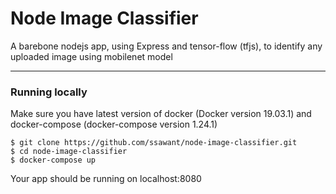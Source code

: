 # Node Image Classifier

A barebone nodejs app, using Express and tensor-flow (tfjs), to identify any uploaded image using mobilenet model

---
### Running locally

Make sure you have latest version of docker (Docker version 19.03.1) and docker-compose (docker-compose version 1.24.1)

    $ git clone https://github.com/ssawant/node-image-classifier.git
    $ cd node-image-classifier
    $ docker-compose up

Your app should be running on localhost:8080